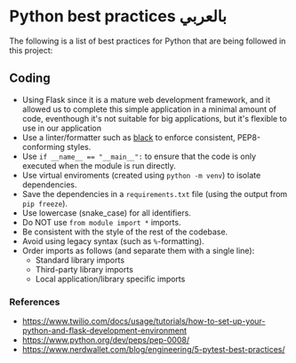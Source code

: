
# Python best practices بالعربي

The following is a list of best practices for Python that are being followed in this project:

## Coding

- Using Flask since it is a mature web development framework, and it allowed us to complete this simple application in a minimal amount of code, eventhough it's not suitable for big applications, but it's flexible to use in our application 
- Use a linter/formatter such as [black](https://pypi.python.org/pypi/black) to enforce consistent, PEP8-conforming styles.
- Use `if __name__ == "__main__":` to ensure that the code is only executed when the module is run directly.
- Use virtual enviroments (created using `python -m venv`) to isolate dependencies.
- Save the dependencies in a `requirements.txt` file (using the output from `pip freeze`).
- Use lowercase (snake_case) for all identifiers.
- Do NOT use `from module import *` imports.
- Be consistent with the style of the rest of the codebase.
- Avoid using legacy syntax (such as `%`-formatting).
- Order imports as follows (and separate them with a single line):
  - Standard library imports
  - Third-party library imports
  - Local application/library specific imports


### References
- https://www.twilio.com/docs/usage/tutorials/how-to-set-up-your-python-and-flask-development-environment
- https://www.python.org/dev/peps/pep-0008/
- https://www.nerdwallet.com/blog/engineering/5-pytest-best-practices/
